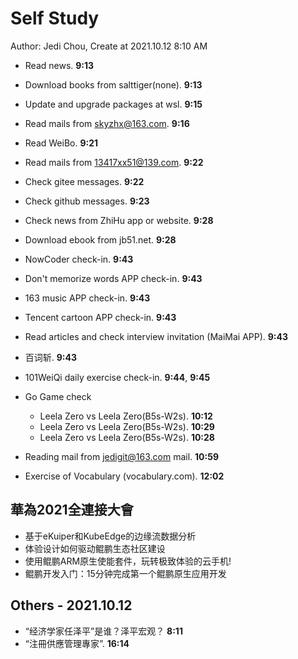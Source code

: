 # Self Study

Author: Jedi Chou, Create at 2021.10.12 8:10 AM

* Read news. **9:13**
* Download books from salttiger(none). **9:13**
* Update and upgrade packages at wsl. **9:15**
* Read mails from skyzhx@163.com. **9:16**
* Read WeiBo. **9:21**
* Read mails from 13417xx51@139.com. **9:22**
* Check gitee messages. **9:22**
* Check github messages. **9:23**
* Check news from ZhiHu app or website. **9:28**
* Download ebook from jb51.net. **9:28**

* NowCoder check-in. **9:43**
* Don't memorize words APP check-in. **9:43**
* 163 music APP check-in. **9:43**
* Tencent cartoon APP check-in. **9:43**
* Read articles and check interview invitation (MaiMai APP). **9:43**
* 百词斩. **9:43**
* 101WeiQi daily exercise check-in. **9:44**, **9:45**

* Go Game check
  * Leela Zero vs Leela Zero(B5s-W2s). **10:12**
  * Leela Zero vs Leela Zero(B5s-W2s). **10:29**
  * Leela Zero vs Leela Zero(B5s-W2s). **10:28**
* Reading mail from jedigit@163.com mail. **10:59**
* Exercise of Vocabulary (vocabulary.com). **12:02**

## 華為2021全連接大會

* 基于eKuiper和KubeEdge的边缘流数据分析
* 体验设计如何驱动鲲鹏生态社区建设
* 使用鲲鹏ARM原生使能套件，玩转极致体验的云手机!
* 鲲鹏开发入门：15分钟完成第一个鲲鹏原生应用开发

## Others - 2021.10.12

* “经济学家任泽平”是谁？泽平宏观？ **8:11**
* “注冊供應管理專家”. **16:14**
